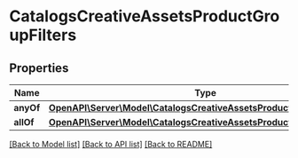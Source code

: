 # CatalogsCreativeAssetsProductGroupFilters

## Properties
Name | Type | Description | Notes
------------ | ------------- | ------------- | -------------
**anyOf** | [**OpenAPI\Server\Model\CatalogsCreativeAssetsProductGroupFilterKeys**](CatalogsCreativeAssetsProductGroupFilterKeys.md) |  | 
**allOf** | [**OpenAPI\Server\Model\CatalogsCreativeAssetsProductGroupFilterKeys**](CatalogsCreativeAssetsProductGroupFilterKeys.md) |  | 

[[Back to Model list]](../README.md#documentation-for-models) [[Back to API list]](../README.md#documentation-for-api-endpoints) [[Back to README]](../README.md)


